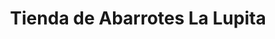 ---
title: "Tienda de Abarrotes La Lupita"
url: /valladolid/tienda-de-abarrotes-la-lupita-calle-56/
shop: comodidad
---